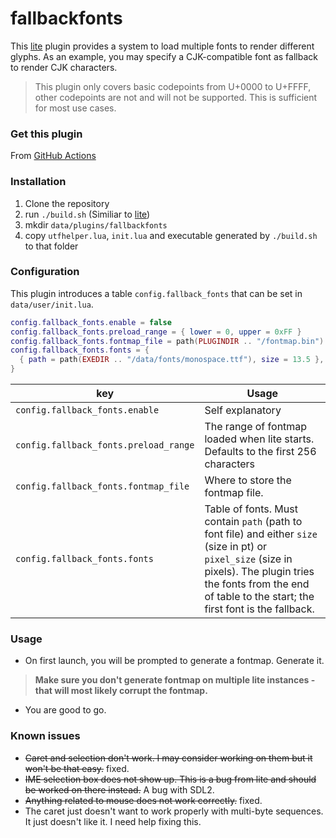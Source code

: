 # fallbackfonts

This [lite](https://github.com/rxi/lite) plugin provides a system to load multiple fonts to render different glyphs.
As an example, you may specify a CJK-compatible font as fallback to render CJK characters.

> This plugin only covers basic codepoints from U+0000 to U+FFFF, other codepoints are not and will not be supported. This is sufficient for most use cases.

### Get this plugin
From [GitHub Actions](https://github.com/takase1121/lite-fallback-fonts/actions)

### Installation
1. Clone the repository
2. run `./build.sh` (Similiar to [lite](https://github.com/rxi/lite))
3. mkdir `data/plugins/fallbackfonts`
4. copy `utfhelper.lua`, `init.lua` and executable generated by `./build.sh` to that folder


### Configuration
This plugin introduces a table `config.fallback_fonts` that can be set in `data/user/init.lua`.
```lua
config.fallback_fonts.enable = false
config.fallback_fonts.preload_range = { lower = 0, upper = 0xFF }
config.fallback_fonts.fontmap_file = path(PLUGINDIR .. "/fontmap.bin")
config.fallback_fonts.fonts = {
  { path = path(EXEDIR .. "/data/fonts/monospace.ttf"), size = 13.5 },
}
```

key | Usage
----|------
`config.fallback_fonts.enable` |Self explanatory
`config.fallback_fonts.preload_range` | The range of fontmap loaded when lite starts. Defaults to the first 256 characters
`config.fallback_fonts.fontmap_file` | Where to store the fontmap file.
`config.fallback_fonts.fonts` | Table of fonts. Must contain `path` (path to font file) and either `size` (size in pt) or `pixel_size` (size in pixels). The plugin tries the fonts from the end of table to the start; the first font is the fallback.


### Usage
- On first launch, you will be prompted to generate a fontmap. Generate it.
> **Make sure you don't generate fontmap on multiple lite instances - that will most likely corrupt the fontmap.**
- You are good to go.

### Known issues
- ~~Caret and selection don't work. I may consider working on them but it won't be that easy.~~ fixed.
- ~~IME selection box does not show up. This is a bug from lite and should be worked on there instead.~~ A bug with SDL2.
- ~~Anything related to mouse does not work correctly.~~ fixed.
- The caret just doesn't want to work properly with multi-byte sequences. It just doesn't like it. I need help fixing this.